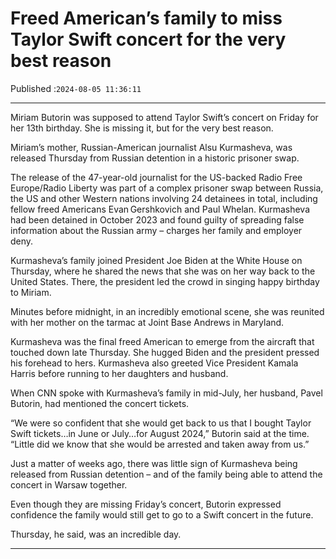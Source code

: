 # Freed American’s family to miss Taylor Swift concert for the very best reason

Published :`2024-08-05 11:36:11`

---

Miriam Butorin was supposed to attend Taylor Swift’s concert on Friday for her 13th birthday. She is missing it, but for the very best reason.

Miriam’s mother, Russian-American journalist Alsu Kurmasheva, was released Thursday from Russian detention in a historic prisoner swap.

The release of the 47-year-old journalist for the US-backed Radio Free Europe/Radio Liberty was part of a complex prisoner swap between Russia, the US and other Western nations involving 24 detainees in total, including fellow freed Americans Evan Gershkovich and Paul Whelan. Kurmasheva had been detained in October 2023 and found guilty of spreading false information about the Russian army – charges her family and employer deny.

Kurmasheva’s family joined President Joe Biden at the White House on Thursday, where he shared the news that she was on her way back to the United States. There, the president led the crowd in singing happy birthday to Miriam.

Minutes before midnight, in an incredibly emotional scene, she was reunited with her mother on the tarmac at Joint Base Andrews in Maryland.

Kurmasheva was the final freed American to emerge from the aircraft that touched down late Thursday. She hugged Biden and the president pressed his forehead to hers. Kurmasheva also greeted Vice President Kamala Harris before running to her daughters and husband.

When CNN spoke with Kurmasheva’s family in mid-July, her husband, Pavel Butorin, had mentioned the concert tickets.

“We were so confident that she would get back to us that I bought Taylor Swift tickets…in June or July…for August 2024,” Butorin said at the time. “Little did we know that she would be arrested and taken away from us.”

Just a matter of weeks ago, there was little sign of Kurmasheva being released from Russian detention – and of the family being able to attend the concert in Warsaw together.

Even though they are missing Friday’s concert, Butorin expressed confidence the family would still get to go to a Swift concert in the future.

Thursday, he said, was an incredible day.

---

